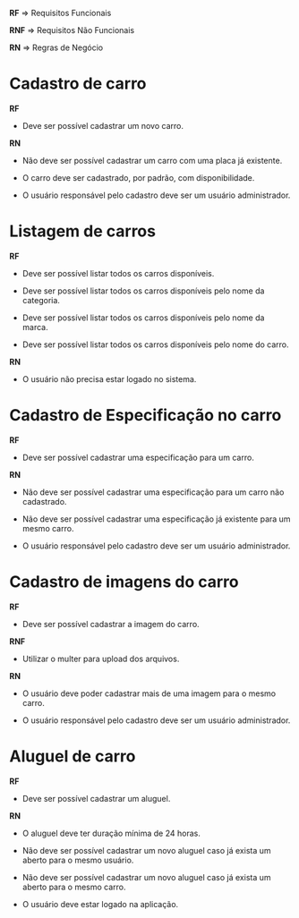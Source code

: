 **RF** => Requisitos Funcionais

**RNF** => Requisitos Não Funcionais

**RN** => Regras de Negócio


# Cadastro de carro

**RF**

- Deve ser possível cadastrar um novo carro.

**RN**

- Não deve ser possível cadastrar um carro com uma placa já existente.

- O carro deve ser cadastrado, por padrão, com disponibilidade.

- O usuário responsável pelo cadastro deve ser um usuário administrador.


# Listagem de carros

**RF**

- Deve ser possível listar todos os carros disponíveis.

- Deve ser possível listar todos os carros disponíveis pelo nome da categoria.

- Deve ser possível listar todos os carros disponíveis pelo nome da marca.

- Deve ser possível listar todos os carros disponíveis pelo nome do carro.

**RN**

- O usuário não precisa estar logado no sistema.


# Cadastro de Especificação no carro

**RF**

- Deve ser possível cadastrar uma especificação para um carro.

**RN**

- Não deve ser possível cadastrar uma especificação para um carro não cadastrado.

- Não deve ser possível cadastrar uma especificação já existente para um mesmo carro.

- O usuário responsável pelo cadastro deve ser um usuário administrador.


# Cadastro de imagens do carro

**RF**

- Deve ser possível cadastrar a imagem do carro.

**RNF**

- Utilizar o multer para upload dos arquivos.

**RN**

- O usuário deve poder cadastrar mais de uma imagem para o mesmo carro.

- O usuário responsável pelo cadastro deve ser um usuário administrador.


# Aluguel de carro

**RF**

- Deve ser possível cadastrar um aluguel.

**RN**

- O aluguel deve ter duração mínima de 24 horas.

- Não deve ser possível cadastrar um novo aluguel caso já exista um aberto para o mesmo usuário.

- Não deve ser possível cadastrar um novo aluguel caso já exista um aberto para o mesmo carro.

- O usuário deve estar logado na aplicação.
